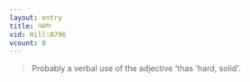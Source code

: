 ```yaml
---
layout: entry
title: འཐས་
vid: Hill:0796
vcount: 0
---
```


> Probably a verbal use of the adjective 'thas 'hard, solid'\.

